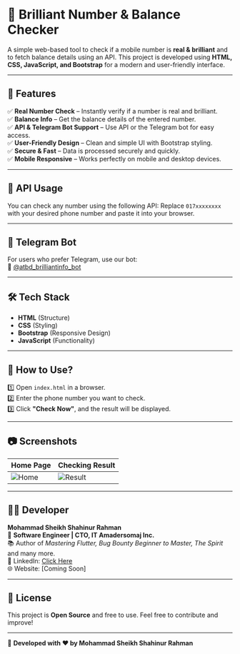 
# 📲 Brilliant Number & Balance Checker  

A simple web-based tool to check if a mobile number is **real & brilliant** and to fetch balance details using an API. This project is developed using **HTML, CSS, JavaScript, and Bootstrap** for a modern and user-friendly interface.  

---

## 🚀 Features  
✅ **Real Number Check** – Instantly verify if a number is real and brilliant.  
✅ **Balance Info** – Get the balance details of the entered number.  
✅ **API & Telegram Bot Support** – Use API or the Telegram bot for easy access.  
✅ **User-Friendly Design** – Clean and simple UI with Bootstrap styling.  
✅ **Secure & Fast** – Data is processed securely and quickly.  
✅ **Mobile Responsive** – Works perfectly on mobile and desktop devices.  

---

## 🔗 API Usage  
You can check any number using the following API:
Replace `017xxxxxxxx` with your desired phone number and paste it into your browser.

---

## 🤖 Telegram Bot  
For users who prefer Telegram, use our bot:  
🔗 [@atbd_brilliantinfo_bot](https://t.me/atbd_brilliantinfo_bot)  

---

## 🛠️ Tech Stack  
- **HTML** (Structure)  
- **CSS** (Styling)  
- **Bootstrap** (Responsive Design)  
- **JavaScript** (Functionality)  

---

## 📜 How to Use?  
1️⃣ Open `index.html` in a browser.  
2️⃣ Enter the phone number you want to check.  
3️⃣ Click **"Check Now"**, and the result will be displayed.  

---

## 📷 Screenshots  
| Home Page | Checking Result |
|-----------|----------------|
| ![Home](https://via.placeholder.com/400) | ![Result](https://via.placeholder.com/400) |

---

## 👨‍💻 Developer  
**Mohammad Sheikh Shahinur Rahman**  
🚀 **Software Engineer | CTO, IT Amadersomaj Inc.**  
📚 Author of *Mastering Flutter, Bug Bounty Beginner to Master, The Spirit* and many more.  
📌 LinkedIn: [Click Here](https://www.linkedin.com/in/mohammad-sheikh-shahinur-rahman/)  
🌐 Website: [Coming Soon]  

---

## 📜 License  
This project is **Open Source** and free to use. Feel free to contribute and improve!  

---

🔗 **Developed with ❤️ by Mohammad Sheikh Shahinur Rahman**
